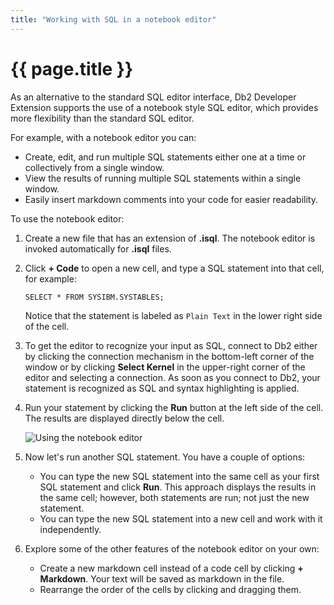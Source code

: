 ```yaml
---
title: "Working with SQL in a notebook editor"
---
```


# {{ page.title }}

As an alternative to the standard SQL editor interface, Db2 Developer Extension supports the use of a notebook style SQL editor, which provides more flexibility than the standard SQL editor.

For example, with a notebook editor you can:

- Create, edit, and run multiple SQL statements either one at a time or collectively from a single window.
- View the results of running multiple SQL statements within a single window.
- Easily insert markdown comments into  your code for easier readability.  

To use the notebook editor:

1. Create a new file that has an extension of **.isql**. The notebook editor is invoked automatically for **.isql** files.

2. Click **+ Code** to open a new cell, and type a SQL statement into that cell, for example:

   ```
   SELECT * FROM SYSIBM.SYSTABLES;
   ```
   Notice that the statement is labeled as `Plain Text` in the lower right side of the cell. 

3. To get the editor to recognize your input as SQL, connect to Db2 either by clicking the connection mechanism in the bottom-left corner of the window or by clicking **Select Kernel** in the upper-right corner of the editor and selecting a connection. As soon as you connect to Db2, your statement is recognized as SQL and syntax highlighting is applied.

4. Run your statement by clicking the **Run** button at the left side of the cell. The results are displayed directly below the cell.

   ![Using the notebook editor]({{site.baseurl}}/assets/images/sql-notebook.gif)

5. Now let's run another SQL statement. You have a couple of options:

   - You can type the new SQL statement into the same cell as your first SQL statement and click **Run**.  This approach displays the results in the same cell; however, both statements are run; not just the new statement.
   - You can type the new SQL statement into a new cell and work with it independently.

6. Explore some of the other features of the notebook editor on your own:

   - Create a new markdown cell instead of a code cell by clicking **+ Markdown**. Your text will be saved as markdown in the file.
   - Rearrange the order of the cells by clicking and dragging them.


   
